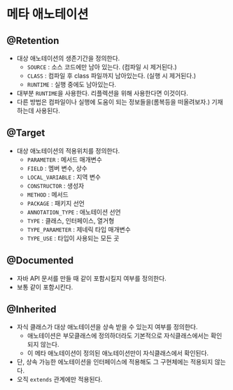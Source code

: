# 메타 애노테이션

## @Retention

- 대상 애노테이션의 생존기간을 정의한다.
  - `SOURCE` : 소스 코드에만 남아 있는다. (컴파일 시 제거된다.)
  - `CLASS` : 컴파일 후 class 파일까지 남아있는다. (실행 시 제거된다.)
  - `RUNTIME` : 실행 중에도 남아있는다.
- 대부분 `RUNTIME`을 사용한다. 리플렉션을 위해 사용한다면 이것이다.
- 다른 방법은 컴파일이나 실행에 도움이 되는 정보들을(롬복등을 떠올려보자.) 기재하는데 사용된다.

## @Target

- 대상 애노테이션의 적용위치를 정의한다.
  - `PARAMETER` : 메서드 매개변수
  - `FIELD` : 멤버 변수, 상수
  - `LOCAL_VARIABLE` : 지역 변수
  - `CONSTRUCTOR` : 생성자
  - `METHOD` : 메서드
  - `PACKAGE` : 패키지 선언
  - `ANNOTATION_TYPE` : 애노테이션 선언
  - `TYPE` : 클래스, 인터페이스, 열거형
  - `TYPE_PARAMETER` : 제네릭 타입 매개변수
  - `TYPE_USE` : 타입이 사용되는 모든 곳

## @Documented

- 자바 API 문서를 만들 때 같이 포함시킬지 여부를 정의한다.
- 보통 같이 포함시킨다.

## @Inherited

- 자식 클래스가 대상 애노테이션을 상속 받을 수 있는지 여부를 정의한다.
  - 애노테이션은 부모클래스에 정의하더라도 기본적으로 자식클래스에서는 확인되지 않는다.
  - 이 메타 애노테이션이 정의된 애노테이션만이 자식클래스에서 확인된다.
- 단, 상속 가능한 에노테이션을 인터페이스에 적용해도 그 구현체에는 적용되지 않는다.
- 오직 `extends` 관계에만 적용된다.
